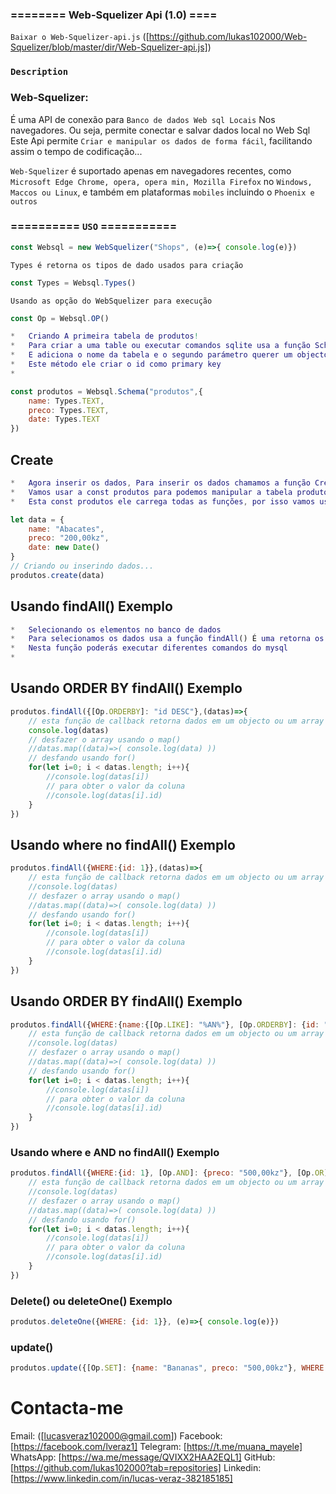 ### ======== Web-Squelizer Api (1.0) ====




`Baixar o Web-Squelizer-api.js`
([https://github.com/lukas102000/Web-Squelizer/blob/master/dir/Web-Squelizer-api.js])


### `Description`
### Web-Squelizer: 
É uma API de conexão para `Banco de dados Web sql Locais` Nos navegadores.
Ou seja, permite conectar e salvar dados local no Web Sql 
Este Api permite `Criar e manipular os dados de forma fácil`, facilitando assim o tempo de codificação...

`Web-Squelizer` é suportado apenas em navegadores recentes, como `Microsoft Edge Chrome, opera, opera min, Mozilla Firefox` no 
`Windows, Maccos ou Linux`, e também em plataformas `mobiles` incluindo o `Phoenix e outros`

### ========== `USO` ===========

````js
const Websql = new WebSquelizer("Shops", (e)=>{ console.log(e)})
````
`Types é retorna os tipos de dado usados para criação`
````js
const Types = Websql.Types()
````
`Usando as opção do WebSquelizer para execução`
````js
const Op = Websql.OP()
````

````m
*   Criando A primeira tabela de produtos!
*   Para criar a uma table ou executar comandos sqlite usa a função Schema()
*   E adiciona o nome da tabela e o segundo parámetro querer um objectos ou seja colunas.
*   Este método ele criar o id como primary key
*
````
````js
const produtos = Websql.Schema("produtos",{
    name: Types.TEXT,
    preco: Types.TEXT,
    date: Types.TEXT
})
````
## Create
````m
*   Agora inserir os dados, Para inserir os dados chamamos a função Create() com os dados
*   Vamos usar a const produtos para podemos manipular a tabela produtos.
*   Esta const produtos ele carrega todas as funções, por isso vamos usar ele
````
````js
let data = {
    name: "Abacates",
    preco: "200,00kz",
    date: new Date()
}
// Criando ou inserindo dados...
produtos.create(data)

````


##  Usando findAll() Exemplo
````m
*   Selecionando os elementos no banco de dados
*   Para selecionamos os dados usa a função findAll() É uma retorna os dados.
*   Nesta função poderás executar diferentes comandos do mysql
*
````
##  Usando ORDER BY findAll() Exemplo
````js
produtos.findAll({[Op.ORDERBY]: "id DESC"},(datas)=>{ 
    // esta função de callback retorna dados em um objecto ou um array
    console.log(datas)
    // desfazer o array usando o map()
    //datas.map((data)=>( console.log(data) ))
    // desfando usando for()
    for(let i=0; i < datas.length; i++){
        //console.log(datas[i])
        // para obter o valor da coluna 
        //console.log(datas[i].id)
    }
})
````
##   Usando where no findAll() Exemplo
````js
produtos.findAll({WHERE:{id: 1}},(datas)=>{ 
    // esta função de callback retorna dados em um objecto ou um array
    //console.log(datas)
    // desfazer o array usando o map()
    //datas.map((data)=>( console.log(data) ))
    // desfando usando for()
    for(let i=0; i < datas.length; i++){
        //console.log(datas[i])
        // para obter o valor da coluna 
        //console.log(datas[i].id)
    }
})
````
##  Usando ORDER BY findAll() Exemplo

````js
produtos.findAll({WHERE:{name:{[Op.LIKE]: "%AN%"}, [Op.ORDERBY]: {id: "DESC"} }},(datas)=>{ 
    // esta função de callback retorna dados em um objecto ou um array
    //console.log(datas)
    // desfazer o array usando o map()
    //datas.map((data)=>( console.log(data) ))
    // desfando usando for()
    for(let i=0; i < datas.length; i++){
        //console.log(datas[i])
        // para obter o valor da coluna 
        //console.log(datas[i].id)
    }
})
````
###  Usando where e AND no findAll() Exemplo
````js
produtos.findAll({WHERE:{id: 1}, [Op.AND]: {preco: "500,00kz"}, [Op.OR]: {name: "Bananas"}},(datas)=>{ 
    // esta função de callback retorna dados em um objecto ou um array
    //console.log(datas)
    // desfazer o array usando o map()
    //datas.map((data)=>( console.log(data) ))
    // desfando usando for()
    for(let i=0; i < datas.length; i++){
        //console.log(datas[i])
        // para obter o valor da coluna 
        //console.log(datas[i].id)
    }
})
````

###  Delete() ou deleteOne() Exemplo
````js
produtos.deleteOne({WHERE: {id: 1}}, (e)=>{ console.log(e)})

````
###  update()
````js
produtos.update({[Op.SET]: {name: "Bananas", preco: "500,00kz"}, WHERE:{id: 2} }, ()=>{})
````


# Contacta-me
Email: ([lucasveraz102000@gmail.com])
Facebook: [https://facebook.com/lveraz1]
Telegram: [https://t.me/muana_mayele]
WhatsApp: [https://wa.me/message/QVIXX2HAA2EQL1]
GitHub: [https://github.com/lukas102000?tab=repositories]
Linkedin: [https://www.linkedin.com/in/lucas-veraz-382185185]